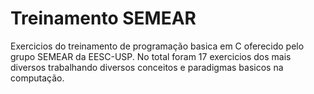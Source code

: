# Treinamento SEMEAR

Exercicios do treinamento de programação basica em C oferecido pelo grupo SEMEAR da EESC-USP.
No total foram 17 exercicios dos mais diversos trabalhando diversos conceitos e paradigmas basicos na computação.
